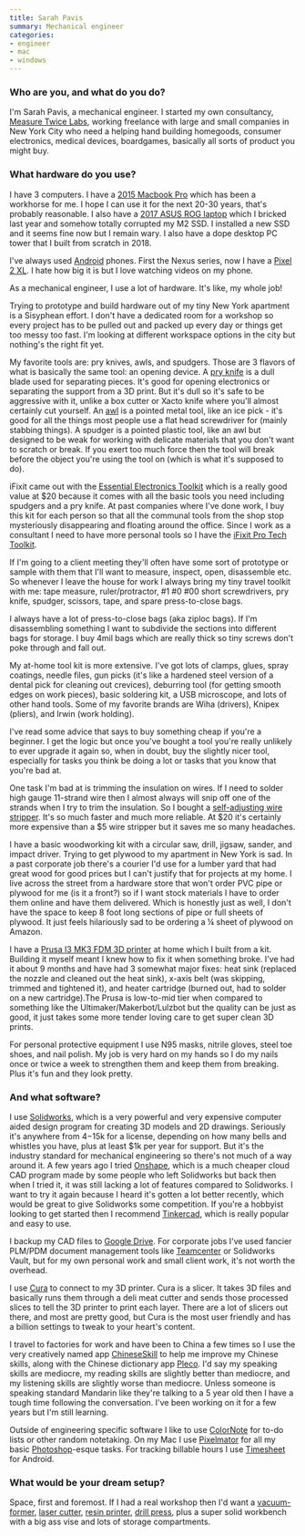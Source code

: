 ```yaml
---
title: Sarah Pavis
summary: Mechanical engineer
categories:
- engineer
- mac
- windows
---
```


### Who are you, and what do you do?

I'm Sarah Pavis, a mechanical engineer. I started my own consultancy, [Measure Twice Labs](https://www.measuretwice.nyc/ "Sarah's consultancy."), working freelance with large and small companies in New York City who need a helping hand building homegoods, consumer electronics, medical devices, boardgames, basically all sorts of product you might buy. 

### What hardware do you use?

I have 3 computers. I have a [2015 Macbook Pro][macbook-pro] which has been a workhorse for me. I hope I can use it for the next 20-30 years, that's probably reasonable. I also have a [2017 ASUS ROG laptop][gl503vd-db71] which I bricked last year and somehow totally corrupted my M2 SSD. I installed a new SSD and it seems fine now but I remain wary. I also have a dope desktop PC tower that I built from scratch in 2018.

I've always used [Android][] phones. First the Nexus series, now I have a [Pixel 2 XL][pixel-2-xl]. I hate how big it is but I love watching videos on my phone. 

As a mechanical engineer, I use a lot of hardware. It's like, my whole job! 

Trying to prototype and build hardware out of my tiny New York apartment is a Sisyphean effort. I don't have a dedicated room for a workshop so every project has to be pulled out and packed up every day or things get too messy too fast. I'm looking at different workspace options in the city but nothing's the right fit yet. 

My favorite tools are: pry knives, awls, and spudgers. Those are 3 flavors of what is basically the same tool: an opening device. A [pry knife][jimmy] is a dull blade used for separating pieces. It's good for opening electronics or separating the support from a 3D print. But it's dull so it's safe to be aggressive with it, unlike a box cutter or Xacto knife where you'll almost certainly cut yourself. An [awl][430-1] is a pointed metal tool, like an ice pick - it's good for all the things most people use a flat head screwdriver for (mainly stabbing things). A spudger is a pointed plastic tool, like an awl but designed to be weak for working with delicate materials that you don't want to scratch or break. If you exert too much force then the tool will break before the object you're using the tool on (which is what it's supposed to do). 

iFixit came out with the [Essential Electronics Toolkit][essential-electronics-toolkit] which is a really good value at $20 because it comes with all the basic tools you need including spudgers and a pry knife. At past companies where I've done work, I buy this kit for each person so that all the communal tools from the shop stop mysteriously disappearing and floating around the office. Since I work as a consultant I need to have more personal tools so I have the [iFixit Pro Tech Toolkit][pro-tech-toolkit]. 

If I'm going to a client meeting they'll often have some sort of prototype or sample with them that I'll want to measure, inspect, open, disassemble etc. So whenever I leave the house for work I always bring my tiny travel toolkit with me: tape measure, ruler/protractor, #1 #0 #00 short screwdrivers, pry knife, spudger, scissors, tape, and spare press-to-close bags. 

I always have a lot of press-to-close bags (aka ziploc bags). If I'm disassembling something I want to subdivide the sections into different bags for storage. I buy 4mil bags which are really thick so tiny screws don't poke through and fall out. 

My at-home tool kit is more extensive. I've got lots of clamps, glues, spray coatings, needle files, gun picks (it's like a hardened steel version of a dental pick for cleaning out crevices), deburring tool (for getting smooth edges on work pieces), basic soldering kit, a USB microscope, and lots of other hand tools. Some of my favorite brands are Wiha (drivers), Knipex (pliers), and Irwin (work holding). 

I've read some advice that says to buy something cheap if you're a beginner. I get the logic but once you've bought a tool you're really unlikely to ever upgrade it again so, when in doubt, buy the slightly nicer tool, especially for tasks you think be doing a lot or tasks that you know that you're bad at. 

One task I'm bad at is trimming the insulation on wires. If I need to solder high gauge 11-strand wire then I almost always will snip off one of the strands when I try to trim the insulation. So I bought a [self-adjusting wire stripper][self-adjusting-wire-stripper]. It's so much faster and much more reliable. At $20 it's certainly more expensive than a $5 wire stripper but it saves me so many headaches. 

I have a basic woodworking kit with a circular saw, drill, jigsaw, sander, and impact driver. Trying to get plywood to my apartment in New York is sad. In a past corporate job there's a courier I'd use for a lumber yard that had great wood for good prices but I can't justify that for projects at my home. I live across the street from a hardware store that won't order PVC pipe or plywood for me (is it a front?) so if I want stock materials I have to order them online and have them delivered. Which is honestly just as well, I don't have the space to keep 8 foot long sections of pipe or full sheets of plywood. It just feels hilariously sad to be ordering a ¼ sheet of plywood on Amazon. 

I have a [Prusa I3 MK3 FDM 3D printer][i3-mk3s] at home which I built from a kit. Building it myself meant I knew how to fix it when something broke. I've had it about 9 months and have had 3 somewhat major fixes: heat sink (replaced the nozzle and cleaned out the heat sink), x-axis belt (was skipping, trimmed and tightened it), and heater cartridge (burned out, had to solder on a new cartridge).The Prusa is low-to-mid tier when compared to something like the Ultimaker/Makerbot/Lulzbot but the quality can be just as good, it just takes some more tender loving care to get super clean 3D prints. 

For personal protective equipment I use N95 masks, nitrile gloves, steel toe shoes, and nail polish. My job is very hard on my hands so I do my nails once or twice a week to strengthen them and keep them from breaking. Plus it's fun and they look pretty.

### And what software?

I use [Solidworks][], which is a very powerful and very expensive computer aided design program for creating 3D models and 2D drawings. Seriously it's anywhere from $4-$15k for a license, depending on how many bells and whistles you have, plus at least $1k per year for support. But it's the industry standard for mechanical engineering so there's not much of a way around it. A few years ago I tried [Onshape][], which is a much cheaper cloud CAD program made by some people who left Solidworks but back then when I tried it, it was still lacking a lot of features compared to Solidworks. I want to try it again because I heard it's gotten a lot better recently, which would be great to give Solidworks some competition. If you're a hobbyist looking to get started then I recommend [Tinkercad][], which is really popular and easy to use.

I backup my CAD files to [Google Drive][google-drive]. For corporate jobs I've used fancier PLM/PDM document management tools like [Teamcenter][] or Solidworks Vault, but for my own personal work and small client work, it's not worth the overhead. 

I use [Cura][] to connect to my 3D printer. Cura is a slicer. It takes 3D files and basically runs them through a deli meat cutter and sends those processed slices to tell the 3D printer to print each layer. There are a lot of slicers out there, and most are pretty good, but Cura is the most user friendly and has a billion settings to tweak to your heart's content. 

I travel to factories for work and have been to China a few times so I use the very creatively named app [ChineseSkill][chineseskill-android] to help me improve my Chinese skills, along with the Chinese dictionary app [Pleco][pleco-chinese-dictionary-android]. I'd say my speaking skills are mediocre, my reading skills are slightly better than mediocre, and my listening skills are slightly worse than mediocre. Unless someone is speaking standard Mandarin like they're talking to a 5 year old then I have a tough time following the conversation. I've been working on it for a few years but I'm still learning. 

Outside of engineering specific software I like to use [ColorNote][colornote-android] for to-do lists or other random notetaking. On my Mac I use [Pixelmator][] for all my basic [Photoshop][]-esque tasks. For tracking billable hours I use [Timesheet][timesheet-android] for Android. 

### What would be your dream setup?

Space, first and foremost. If I had a real workshop then I'd want a [vacuum-former][formbox], [laser cutter][glowforge], [resin printer][form-2], [drill press][jdp-15b], plus a super solid workbench with a big ass vise and lots of storage compartments.

[430-1]: http://dascopro.com/miscellaneous.html "A scratch awl."
[essential-electronics-toolkit]: https://www.ifixit.com/Store/Tools/Essential-Electronics-Toolkit/IF145-348?o=2 "A toolkit for electronics repair."
[form-2]: https://formlabs.com/products/3d-printers/form-2/ "A 3D printer."
[formbox]: https://www.matterhackers.com/store/l/mayku-formbox-desktop-vacuum-former/sk/MLCH26RT "A deskop vacuum former."
[gl503vd-db71]: https://www.newegg.com/Product/Product.aspx?Item=9SIAAUA7PE4884 "A 15.6 inch PC laptop."
[glowforge]: https://glowforge.com/ "A 3D laser printer."
[i3-mk3s]: https://www.prusa3d.com/original-prusa-i3-mk3/ "A 3D printer."
[jdp-15b]: https://www.jettools.com/us/en/p/15-benchtop-drill-press/716200 "A drill press."
[jimmy]: https://www.ifixit.com/Store/Tools/Jimmy/IF145-259?o=1 "A pry knife."
[macbook-pro]: https://www.apple.com/macbook-pro/ "A laptop."
[pixel-2-xl]: https://en.wikipedia.org/wiki/Pixel_2 "A 6 inch Android smartphone."
[pro-tech-toolkit]: https://www.ifixit.com/Store/Tools/Pro-Tech-Toolkit/IF145-307 "A toolkit for repairing computer devices."
[self-adjusting-wire-stripper]: https://www.irwin.com/tools/pliers-adjustable-wrenches/self-adjusting-wire-stripper "A wire stripping tool."
[android]: https://developers.google.com/android/?csw=1 "A mobile phone platform."
[chineseskill-android]: https://play.google.com/store/apps/details?id=com.chineseskill&hl=en_US "An app for learning Chinese."
[colornote-android]: https://play.google.com/store/apps/details?id=com.socialnmobile.dictapps.notepad.color.note&hl=en_US "A note taking app."
[cura]: https://ultimaker.com/en/products/cura-software "Mac software for preparing models for 3D printing."
[google-drive]: https://drive.google.com/ "A cloud storage service."
[onshape]: https://www.onshape.com/ "Web-based CAD software."
[photoshop]: https://www.adobe.com/products/photoshop.html "A bitmap image editor."
[pixelmator]: https://www.pixelmator.com/mac/ "An image editor for the Mac."
[pleco-chinese-dictionary-android]: https://play.google.com/store/apps/details?id=com.pleco.chinesesystem&hl=en_US "A Chinese dictionary app."
[solidworks]: https://www.3ds.com/products-services/solidworks/ "Modelling/CAD software."
[teamcenter]: https://www.plm.automation.siemens.com/global/en/products/teamcenter/ "Product lifecycle management software."
[timesheet-android]: https://play.google.com/store/apps/details?id=com.rauscha.apps.timesheet "A time tracking app."
[tinkercad]: https://www.tinkercad.com/ "Web-based CAD software."
